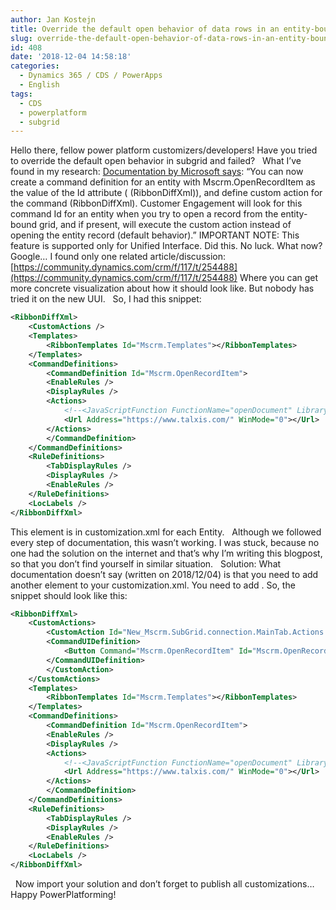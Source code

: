 ```yaml
---
author: Jan Kostejn
title: Override the default open behavior of data rows in an entity-bound grid
slug: override-the-default-open-behavior-of-data-rows-in-an-entity-bound-grid
id: 408
date: '2018-12-04 14:58:18'
categories:
  - Dynamics 365 / CDS / PowerApps
  - English
tags:
  - CDS
  - powerplatform
  - subgrid
---
```


Hello there, fellow power platform customizers/developers! Have you tried to override the default open behavior in subgrid and failed?   What I’ve found in my research: [Documentation by Microsoft says](https://docs.microsoft.com/en-us/dynamics365/get-started/whats-new/customer-engagement/new-in-version-9-for-developers#override-the-default-open-behavior-of-data-rows-in-an-entity-bound-grid): “You can now create a command definition for an entity with Mscrm.OpenRecordItem as the value of the Id attribute (<CommandDefinition> (RibbonDiffXml)), and define custom action for the command <Actions> (RibbonDiffXml). Customer Engagement will look for this command Id for an entity when you try to open a record from the entity-bound grid, and if present, will execute the custom action instead of opening the entity record (default behavior).” IMPORTANT NOTE: This feature is supported only for Unified Interface. Did this. No luck. What now? Google… I found only one related article/discussion: [https://community.dynamics.com/crm/f/117/t/254488](https://community.dynamics.com/crm/f/117/t/254488) Where you can get more concrete visualization about how it should look like. But nobody has tried it on the new UUI.   So, I had this snippet:

```xml
<RibbonDiffXml>
    <CustomActions />
    <Templates>
        <RibbonTemplates Id="Mscrm.Templates"></RibbonTemplates>
    </Templates>
    <CommandDefinitions>
        <CommandDefinition Id="Mscrm.OpenRecordItem">
        <EnableRules />
        <DisplayRules />
        <Actions>
            <!--<JavaScriptFunction FunctionName="openDocument" Library="$webresource:tntg_openbehaviorofdatarows" />-->
            <Url Address="https://www.talxis.com/" WinMode="0"></Url>
        </Actions>
        </CommandDefinition>
    </CommandDefinitions>
    <RuleDefinitions>
        <TabDisplayRules />
        <DisplayRules />
        <EnableRules />
    </RuleDefinitions>
    <LocLabels />
</RibbonDiffXml>
```

This <RibbonDiffXml> element is in customization.xml for each Entity.   Although we followed every step of documentation, this wasn’t working. I was stuck, because no one had the solution on the internet and that’s why I’m writing this blogpost, so that you don’t find yourself in similar situation.   Solution: What documentation doesn’t say (written on 2018/12/04) is that you need to add another element to your customization.xml. You need to add <CustomActions>. So, the snippet should look like this:

```xml
<RibbonDiffXml>
    <CustomActions>
        <CustomAction Id="New_Mscrm.SubGrid.connection.MainTab.Actions.Controls.CustomAction" Location="Mscrm.SubGrid.connection.MainTab.Actions.Controls._children" Sequence="150">
        <CommandUIDefinition>
            <Button Command="Mscrm.OpenRecordItem" Id="Mscrm.OpenRecordItem" />
        </CommandUIDefinition>
        </CustomAction>
    </CustomActions>
    <Templates>
        <RibbonTemplates Id="Mscrm.Templates"></RibbonTemplates>
    </Templates>
    <CommandDefinitions>
        <CommandDefinition Id="Mscrm.OpenRecordItem">
        <EnableRules />
        <DisplayRules />
        <Actions>
            <!--<JavaScriptFunction FunctionName="openDocument" Library="$webresource:tntg_openbehaviorofdatarows" />-->
            <Url Address="https://www.talxis.com/" WinMode="0"></Url>
        </Actions>
        </CommandDefinition>
    </CommandDefinitions>
    <RuleDefinitions>
        <TabDisplayRules />
        <DisplayRules />
        <EnableRules />
    </RuleDefinitions>
    <LocLabels />
</RibbonDiffXml>
```

  Now import your solution and don’t forget to publish all customizations…   Happy PowerPlatforming!